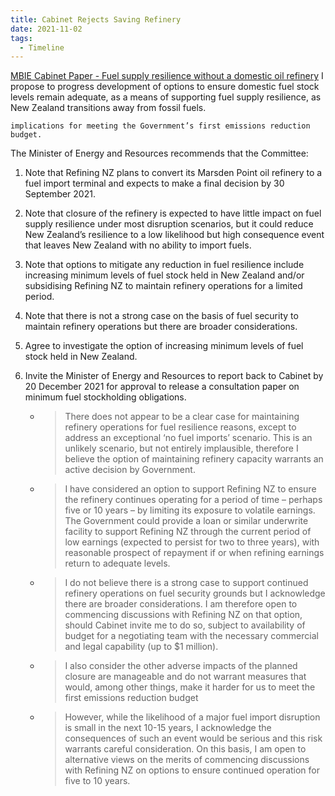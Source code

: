 ```yaml
---
title: Cabinet Rejects Saving Refinery
date: 2021-11-02
tags:
  - Timeline
---
```


[MBIE Cabinet Paper - Fuel supply resilience without a domestic oil refinery](https://www.mbie.govt.nz/dmsdocument/17733-fuel-supply-resilience-without-a-domestic-oil-refinery-proactiverelease-pdf)
I propose to progress development of options to ensure
domestic fuel stock levels remain adequate, as a means of supporting fuel supply resilience,
as New Zealand transitions away from fossil fuels. 

`implications for meeting the Government’s first emissions reduction budget.`

The Minister of Energy and Resources recommends that the Committee:

1. Note that Refining NZ plans to convert its Marsden Point oil refinery to a fuel import terminal and
expects to make a final decision by 30 September 2021.
2. Note that closure of the refinery is expected to have little impact on fuel supply resilience under
most disruption scenarios, but it could reduce New Zealand’s resilience to a low likelihood but
high consequence event that leaves New Zealand with no ability to import fuels.
3. Note that options to mitigate any reduction in fuel resilience include increasing minimum levels
of fuel stock held in New Zealand and/or subsidising Refining NZ to maintain refinery operations
for a limited period.
4. Note that there is not a strong case on the basis of fuel security to maintain refinery operations
but there are broader considerations.
5. Agree to investigate the option of increasing minimum levels of fuel stock held in New Zealand.
6. Invite the Minister of Energy and Resources to report back to Cabinet by 20 December 2021 for
approval to release a consultation paper on minimum fuel stockholding obligations.

    - > There does not appear to be a clear case for maintaining refinery operations for fuel resilience reasons, except to address an exceptional ‘no fuel imports’ scenario. This is an unlikely scenario, but not entirely implausible, therefore I believe the option of maintaining refinery capacity warrants an active decision by Government.
    - > I have considered an option to support Refining NZ to ensure the refinery continues operating
for a period of time – perhaps five or 10 years – by limiting its exposure to volatile earnings.
The Government could provide a loan or similar underwrite facility to support Refining NZ
through the current period of low earnings (expected to persist for two to three years), with
reasonable prospect of repayment if or when refining earnings return to adequate levels.
    - > I do not believe there is a strong case to support continued refinery operations on fuel security grounds but I acknowledge there are broader considerations. I am therefore open to
commencing discussions with Refining NZ on that option, should Cabinet invite me to do so,
subject to availability of budget for a negotiating team with the necessary commercial and
legal capability (up to \$1 million).
    - > I also consider the other adverse impacts of the planned closure are manageable and do not warrant measures that would, among other things, make it harder for us to meet the first emissions reduction budget
    - >  However, while the likelihood of a major fuel import disruption is small in the next 10-15 years, I acknowledge the consequences of such an event would be serious and this risk warrants
careful consideration. On this basis, I am open to alternative views on the merits of
commencing discussions with Refining NZ on options to ensure continued operation for five to
10 years.

